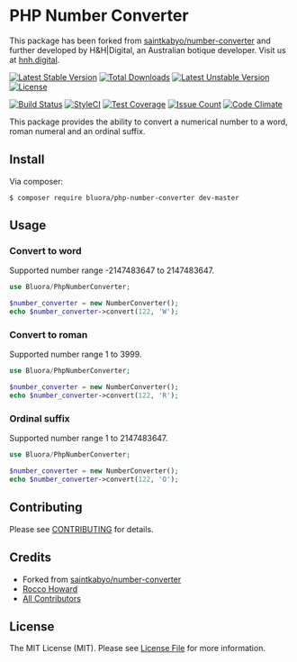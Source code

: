 # PHP Number Converter

This package has been forked from [saintkabyo/number-converter](https://github.com/saintkabyo/number-converter) and further developed by H&H|Digital, an Australian botique developer. Visit us at [hnh.digital](http://hnh.digital).

[![Latest Stable Version](https://poser.pugx.org/bluora/php-number-converter/v/stable.svg)](https://packagist.org/packages/bluora/php-number-converter) [![Total Downloads](https://poser.pugx.org/bluora/php-number-converter/downloads.svg)](https://packagist.org/packages/bluora/php-number-converter) [![Latest Unstable Version](https://poser.pugx.org/bluora/php-number-converter/v/unstable.svg)](https://packagist.org/packages/bluora/php-number-converter) [![License](https://poser.pugx.org/bluora/php-number-converter/license.svg)](https://packagist.org/packages/bluora/php-number-converter)

[![Build Status](https://travis-ci.org/bluora/php-number-converter.svg?branch=master)](https://travis-ci.org/bluora/php-number-converter) [![StyleCI](https://styleci.io/repos/61008347/shield?branch=master)](https://styleci.io/repos/61008347) [![Test Coverage](https://codeclimate.com/github/bluora/php-number-converter/badges/coverage.svg)](https://codeclimate.com/github/bluora/php-number-converter/coverage) [![Issue Count](https://codeclimate.com/github/bluora/php-number-converter/badges/issue_count.svg)](https://codeclimate.com/github/bluora/php-number-converter) [![Code Climate](https://codeclimate.com/github/bluora/php-number-converter/badges/gpa.svg)](https://codeclimate.com/github/bluora/php-number-converter)

This package provides the ability to convert a numerical number to a word, roman numeral and an ordinal suffix.

## Install

Via composer:

`$ composer require bluora/php-number-converter dev-master`

## Usage

### Convert to word

Supported number range -2147483647 to 2147483647.

```php
use Bluora/PhpNumberConverter;

$number_converter = new NumberConverter();
echo $number_converter->convert(122, 'W');
```

### Convert to roman

Supported number range 1 to 3999.

```php
use Bluora/PhpNumberConverter;

$number_converter = new NumberConverter();
echo $number_converter->convert(122, 'R');
```

### Ordinal suffix

Supported number range 1 to 2147483647.

```php
use Bluora/PhpNumberConverter;

$number_converter = new NumberConverter();
echo $number_converter->convert(122, 'O');
```

## Contributing

Please see [CONTRIBUTING](https://github.com/bluora/php-number-converter/blob/master/CONTRIBUTING.md) for details.

## Credits

* Forked from [saintkabyo/number-converter](https://github.com/saintkabyo/number-converter)
* [Rocco Howard](https://github.com/therocis)
* [All Contributors](https://github.com/bluora/laravel-number-converter/contributors)

## License

The MIT License (MIT). Please see [License File](https://github.com/bluora/laravel-number-converter/blob/master/LICENSE) for more information.
